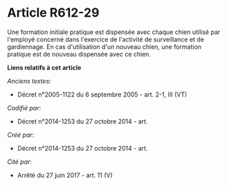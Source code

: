 # Article R612-29

Une formation initiale pratique est dispensée avec chaque chien utilisé par l'employé concerné dans l'exercice de l'activité
de surveillance et de gardiennage. En cas d'utilisation d'un nouveau chien, une formation pratique est de nouveau dispensée
avec ce chien.

**Liens relatifs à cet article**

_Anciens textes_:

  - Décret n°2005-1122 du 6 septembre 2005 - art. 2-1, III (VT)

_Codifié par_:

  - Décret n°2014-1253 du 27 octobre 2014 - art.

_Créé par_:

  - Décret n°2014-1253 du 27 octobre 2014 - art.

_Cité par_:

  - Arrêté du 27 juin 2017 - art. 11 (V)
